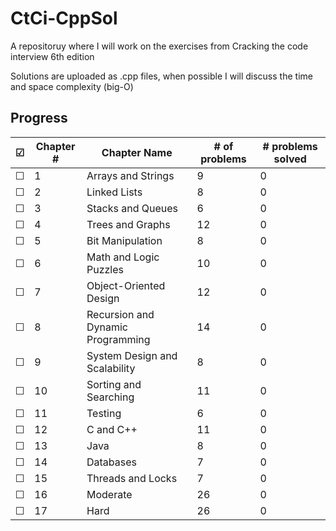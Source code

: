 # CtCi-CppSol
A repositoruy where I will work on the exercises from Cracking the code interview 6th edition

Solutions are uploaded as .cpp files, when possible I will discuss the time and space complexity (big-O)

## Progress
| ☑             | Chapter #     |           Chapter Name            | # of problems | # problems solved |
| ------------- | ------------- | --------------------------------- | ------------- | ------------- |
| ☐             | 1             | Arrays and Strings                | 9             | 0            |
| ☐             | 2             | Linked Lists                      | 8             | 0            |
| ☐             | 3             | Stacks and Queues                 | 6             | 0            |
| ☐             | 4             | Trees and Graphs                  | 12            | 0            |
| ☐             | 5             | Bit Manipulation                  | 8             | 0            |
| ☐             | 6             | Math and Logic Puzzles            | 10            | 0            |
| ☐             | 7             | Object-Oriented Design            | 12            | 0            |
| ☐             | 8             | Recursion and Dynamic Programming | 14            | 0            |
| ☐             | 9             | System Design and Scalability     | 8             | 0            |
| ☐             | 10            | Sorting and Searching             | 11            | 0            |
| ☐             | 11            | Testing                           | 6             | 0            |
| ☐             | 12            | C and C++                         | 11            | 0            |
| ☐             | 13            | Java                              | 8             | 0            | 
| ☐             | 14            | Databases                         | 7             | 0            |
| ☐             | 15            | Threads and Locks                 | 7             | 0            |
| ☐             | 16            | Moderate                          | 26            | 0            |
| ☐             | 17            | Hard                              | 26            | 0            |

